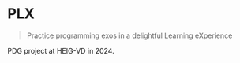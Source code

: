 # PLX
> Practice programming exos in a delightful Learning eXperience

PDG project at HEIG-VD in 2024.

<!--
TODO: add logo
TODO: add links to other repositories
TODO: the team ?
-->
